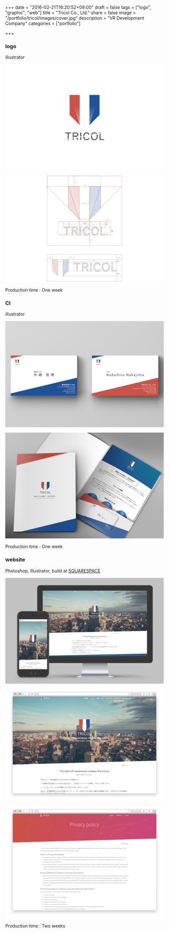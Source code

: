 +++
date = "2016-02-21T16:20:52+09:00"
draft = false
tags = ["logo", "graphic", "web"]
title = "Tricol Co., Ltd."
share = false
image = "/portfolio/tricol/images/cover.jpg"
description = "VR Development Company"
categories = ["portfolio"]

+++

### logo

illustrator

![](images/cover.jpg)

![](images/tricol_00.jpg)

Production time : One week

### CI

illustrator

![](images/tricol_01.jpg)

![](images/tricol_02.jpg)

Production time : One week

### website

Photoshop, Illustrator,
build at [SQUARESPACE](https://www.squarespace.com/)

![](images/tricol_03.jpg)

![](images/tricol_04.jpg)

![](images/tricol_05.jpg)

Production time : Two weeks
